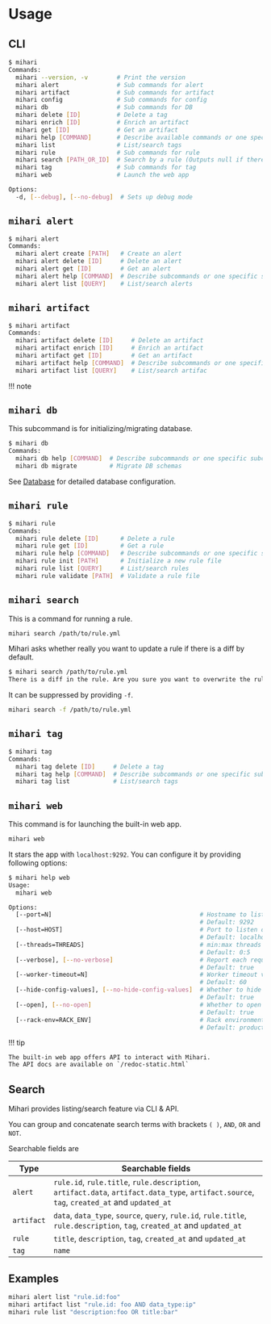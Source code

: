 # Usage

## CLI

```bash
$ mihari
Commands:
  mihari --version, -v        # Print the version
  mihari alert                # Sub commands for alert
  mihari artifact             # Sub commands for artifact
  mihari config               # Sub commands for config
  mihari db                   # Sub commands for DB
  mihari delete [ID]          # Delete a tag
  mihari enrich [ID]          # Enrich an artifact
  mihari get [ID]             # Get an artifact
  mihari help [COMMAND]       # Describe available commands or one specific command
  mihari list                 # List/search tags
  mihari rule                 # Sub commands for rule
  mihari search [PATH_OR_ID]  # Search by a rule (Outputs null if there is no new finding)
  mihari tag                  # Sub commands for tag
  mihari web                  # Launch the web app

Options:
  -d, [--debug], [--no-debug]  # Sets up debug mode
```

## `mihari alert`

```bash
$ mihari alert
Commands:
  mihari alert create [PATH]   # Create an alert
  mihari alert delete [ID]     # Delete an alert
  mihari alert get [ID]        # Get an alert
  mihari alert help [COMMAND]  # Describe subcommands or one specific subcommand
  mihari alert list [QUERY]    # List/search alerts
```

## `mihari artifact`

```bash
$ mihari artifact
Commands:
  mihari artifact delete [ID]     # Delete an artifact
  mihari artifact enrich [ID]     # Enrich an artifact
  mihari artifact get [ID]        # Get an artifact
  mihari artifact help [COMMAND]  # Describe subcommands or one specific subcommand
  mihari artifact list [QUERY]    # List/search artifac
```

!!! note

## `mihari db`

This subcommand is for initializing/migrating database.

```bash
$ mihari db
Commands:
  mihari db help [COMMAND]  # Describe subcommands or one specific subcommand
  mihari db migrate         # Migrate DB schemas
```

See [Database](./emitters/database.md) for detailed database configuration.

## `mihari rule`

```bash
$ mihari rule
Commands:
  mihari rule delete [ID]      # Delete a rule
  mihari rule get [ID]         # Get a rule
  mihari rule help [COMMAND]   # Describe subcommands or one specific subcommand
  mihari rule init [PATH]      # Initialize a new rule file
  mihari rule list [QUERY]     # List/search rules
  mihari rule validate [PATH]  # Validate a rule file
```

## `mihari search`

This is a command for running a rule.

```bash
mihari search /path/to/rule.yml
```

Mihari asks whether really you want to update a rule if there is a diff by default.

```bash
$ mihari search /path/to/rule.yml
There is a diff in the rule. Are you sure you want to overwrite the rule? (y/n)
```

It can be suppressed by providing `-f`.

```bash
mihari search -f /path/to/rule.yml
```

## `mihari tag`

```bash
$ mihari tag                                                                                                                                 20:31:05
Commands:
  mihari tag delete [ID]     # Delete a tag
  mihari tag help [COMMAND]  # Describe subcommands or one specific subcommand
  mihari tag list            # List/search tags
```

## `mihari web`

This command is for launching the built-in web app.

```bash
mihari web
```

It stars the app with `localhost:9292`. You can configure it by providing following options:

```bash
$ mihari help web
Usage:
  mihari web

Options:
  [--port=N]                                         # Hostname to listen on
                                                     # Default: 9292
  [--host=HOST]                                      # Port to listen on
                                                     # Default: localhost
  [--threads=THREADS]                                # min:max threads to use
                                                     # Default: 0:5
  [--verbose], [--no-verbose]                        # Report each request
                                                     # Default: true
  [--worker-timeout=N]                               # Worker timeout value (in seconds)
                                                     # Default: 60
  [--hide-config-values], [--no-hide-config-values]  # Whether to hide config values or not
                                                     # Default: true
  [--open], [--no-open]                              # Whether to open the app in browser or not
                                                     # Default: true
  [--rack-env=RACK_ENV]                              # Rack environment
                                                     # Default: production
```

!!! tip

    The built-in web app offers API to interact with Mihari.
    The API docs are available on `/redoc-static.html`

## Search

Mihari provides listing/search feature via CLI & API.

You can group and concatenate search terms with brackets `( )`, `AND`, `OR` and `NOT`.

Searchable fields are

| Type       | Searchable fields                                                                                                                           |
| ---------- | ------------------------------------------------------------------------------------------------------------------------------------------- |
| `alert`    | `rule.id`, `rule.title`, `rule.description`, `artifact.data`, `artifact.data_type`, `artifact.source`, `tag`, `created_at` and `updated_at` |
| `artifact` | `data`, `data_type`, `source`, `query`, `rule.id`, `rule.title`, `rule.description`, `tag`, `created_at` and `updated_at`                   |
| `rule`     | `title`, `description`, `tag`, `created_at` and `updated_at`                                                                                |
| `tag`      | `name`                                                                                                                                      |

## Examples

```bash
mihari alert list "rule.id:foo"
mihari artifact list "rule.id: foo AND data_type:ip"
mihari rule list "description:foo OR title:bar"
```
